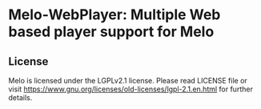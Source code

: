 # Melo-WebPlayer: Multiple Web based player support for Melo

## License

Melo is licensed under the LGPLv2.1 license. Please read LICENSE file or visit
https://www.gnu.org/licenses/old-licenses/lgpl-2.1.en.html for further details.
